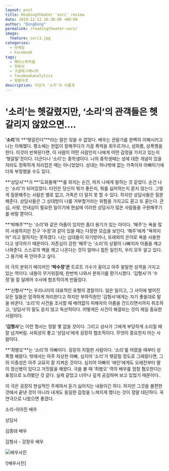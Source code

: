 ```yaml
---
layout: post
title: Readingtheater 'sori' review
date: 2019-12-12 16:30:00 +09:00
author: "DongDong"
permalink: /readingtheater-sori/
image:
  feature: sori1.jpg
categories:
  - 마케팅
  - Facebook
tags:
  - 페이스북픽셀
  - 유튜브
  - 구글태그매니저
  - facebookanalytics
  - 맞춤타겟
description: 리딩극 '소리'의 이름과 
---
```


# '소리’는 헷갈렸지만, ‘소리’의 관객들은 헷갈리지 않았으면….

 

‘**소리**’의 **“헷갈린다”**라는 말은 잊을 수 없었다. 배우는 관람가를 완벽히 이해시키고 나는 이해했다. 평소에는 한없이 잘해주다가 가끔 폭력을 휘두르거나, 성희롱, 성폭행을 한다. 이것이 반복된다면, 이 사람이 어떤 사람인지 나에게 어떤 감정을 가지고 있는지 ‘헷갈릴’것이다. 더군다나 ‘소리’는 중학생이다. 나의 중학생때는 성에 대한 개념이 있을지라도 정확하게 자리잡은 때는 아니었었다. 상대는 하나밖에 없는 가족이자 아빠이기에 더욱 부정했을 수도 있다.

**‘상담사’**가 **“도와줄께”**를 외치는 순간, 마치 나에게 말하는 것 같았다. 순간 나는 ‘소리’가 되어있었다. 타인은 당신이 뭐가 좋은지, 뭐를 싫어하는지 묻지 않는다. 그렇게 질문해주는 사람은 별로 없고, 가족은 더 알지 못 할 수 있다. 하지만 상담사들은 질문해준다. 상담사들은 그 상대방이 나를 거부할거라는 위험을 가지고도 묻고 또 묻는다. 관심, 사랑, 인내심이 필요한 일이기에 현실에 이러한 상담사가 많은 사람들을 구원해주기를 바랄 뿐이다.

**‘박해주’**는 ‘소리’와 같은 아픔이 있지만 좀더 용기가 있는 아이다. ‘해주’는 욕을 많이 사용하지만 친구 ‘수정’과 같이 있을 때는 다정한 모습을 보인다. ‘해주’에게 “욕하지마” 라고 말하지는 못하겠다. 나는 십대들이 자기방어나, 또래와의 은어로 욕을 사용한다고 생각하기 때문이다. 자존심이 강한 ‘해주’는 ‘소리’의 상황이 나빠지자 아픔을 깨고 나와준다. 스스로의 벽을 깨고 나온다는 것이 얼마나 힘든 일인지, 우리 모두 알고 있다. 그 용기에 꼭 안아주고 싶다.

이 극의 분위기 메이커인 **‘박수정’은** 트로트 가수가 꿈이고 아주 발랄한 성격을 가지고 있는 역이다. 내용이 무거워질때, 한번씩 나와서 분위기를 환기시켰다. ‘김형사’가 ‘수정’을 잘 달래어 수사에 협조적이게 만들었다.

**‘신형사’**는 우리나라의 대표적인 유형의 경찰이다. 일은 일이고, 그 사이에 벌어진 모든 일들은 엄격하게 처리한다고 하지만 부하직원인 ‘김형사’에게는 자기 좋을대로 말을 바꾼다. ‘소리’의 사건을 조사할 때 배려없이 피해자의 아픔을 건드리면서까지 취조하고, ‘상담사’의 말도 듣지 않고 독선적이다. 어떻게든 사건이 해결되는 것이 제일 중요한 사람이다.

**‘김형사**’는 이런 형사는 정말 몇 없을 것이다. 그리고 상사가 그에게 부당하게 소리칠 때 잘 넘겨버림. 사회성이 좋고 ‘상담사’에게 굉장히 협조적이다. 무엇이 중요한지 아는 사람이다. 

**‘최병오’**는 ‘소리’의 아빠이다. 굉장히 치밀한 사람이다. ‘소리’를 어렸을 때부터 성폭행 해왔다. 밖에서는 아주 자상한 아빠, 심지어 ‘소리’가 헷갈릴 정도로 그래왔다면, 그의 이중성은 아주 교묘히 잘 지켜온 것이다. 심지어 아빠의 ‘애인’에게도 오래전부터 딸이 정신병이 있다고 거짓말을 해왔다. 극을 볼 때 ‘최병오’ 역의 배우를 엄청 혐오한다는 표정으로 노려봤던 것 같다. 실제 같았고 너무나 깊게 공감하며 보고 있었기 때문이다..

이 극은 굉장히 현실적인 주제여서 듣기 싫어지는 내용이긴 하다. 하지만 그것을 불편한 것에서 끝낸 것이 아니라 내게도 동일한 감정을 느껴지게 했다는 것이 정말 대단하다. 꼭 연극으로 나왔으면 좋갰다.

소리-이아진 배우

상담사

김종태 배우

김형사 - 강정우 배우



![배우사진](C:\Users\fitty\blog\img\post\01\sori2.jpg)

![배우사진]